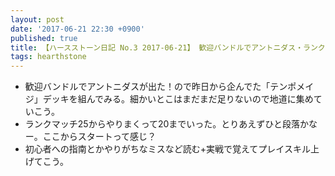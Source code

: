 ```yaml
---
layout: post
date: '2017-06-21 22:30 +0900'
published: true
title: 【ハースストーン日記 No.3 2017-06-21】 歓迎バンドルでアントニダス・ランク20達成
tags: hearthstone
---
```

* 歓迎バンドルでアントニダスが出た！ので昨日から企んでた「テンポメイジ」デッキを組んでみる。細かいとこはまだまだ足りないので地道に集めていこう。
* ランクマッチ25からやりまくって20までいった。とりあえずひと段落かなー。ここからスタートって感じ？
* 初心者への指南とかやりがちなミスなど読む+実戦で覚えてプレイスキル上げてこう。